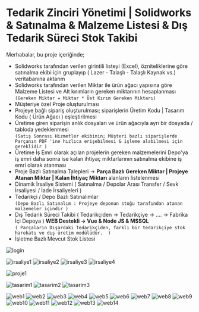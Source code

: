 # Tedarik Zinciri Yönetimi | Solidworks & Satınalma & Malzeme Listesi & Dış Tedarik Süreci Stok Takibi

Merhabalar, bu proje içeriğinde;


* Solidworks tarafından verilen girintili listeyi (Excel), özniteliklerine göre satınalma ekibi için gruplayıp ( Lazer - Talaşlı - Talaşlı Kaynak vs.) veritabanına aktarım
* Solidworks tarafından verilen Miktar ile ürün ağacı yapısına göre Malzeme Listesi ve Alt kırımların gereken miktarının hesaplanması 
 `(Gereken Miktar = Miktar * Üst Kırım Gereken Miktarı)`
 * Müşteriye özel Proje oluşturulması 
 * Projeye bağlı sipariş oluşturulması; siparişlerin Üretim Kodu | Tasarım Kodu ( Ürün Ağacı )  eşleştirilmesi
 * Üretime giren siparişin anlık dosyaları ve ürün ağacıyla ayrı bir dosyada / tabloda yedeklenmesi
<br>`(Satış Sonrası Hizmetler ekibinin; Müşteri bazlı siparişlerde Parçanın PDF 'ine hızlıca erişebilmesi & işleme alabilmesi için gereklidir )`
 * Üretime İş Emri olarak açılan projelerin gereken malzemelerini Depo'ya iş emri daha sonra ise kalan ihtiyaç miktarlarının satınalma ekibine iş emri olarak atanması
 * Proje Bazlı Satınalma Talepleri -> **Parça Bazlı Gereken Miktar | Projeye Atanan Miktar | Kalan İhtiyaç Miktarı** alanların listelenmesi
 * Dinamik İrsaliye Sistemi ( Satınalma / Depolar Arası Transfer / Sevk İrsaliyesi / İade İrsaliyeleri ) 
 * Tedarikçi / Depo Bazlı Satınalımlar 
<br>`(Depo Bazlı Satınalım : Projeye deponun stoğu tarafından atanan malzemeler içindir )`
 * Dış Tedarik Süreci Takibi ( Tedarikçiden -> Tedarikçiye -> .... -> Fabrika İçi Depoya )  **WEB Destekli -> Vue & Node JS & MSSQL**
<br>`( Parçaların Dışardaki Tedarikçiden, farklı bir tedarikçiye stok harekatı ve dış üretim modülüdür.  ) `
 * İşletme Bazlı Mevcut Stok Listesi 

![login](https://user-images.githubusercontent.com/44155358/137288437-48b51144-f947-4ed7-868b-da93ee7b64c0.png)

![irsaliye1](https://user-images.githubusercontent.com/44155358/137288370-bc104095-9d9c-4384-bc7e-578411166fab.png)
![irsaliye2](https://user-images.githubusercontent.com/44155358/137288377-9da8462b-d0a5-465e-a474-f4d9b45b204f.png)
![irsaliye3](https://user-images.githubusercontent.com/44155358/137288379-899c7c0c-bce6-40a4-89b1-9644ae4c308c.png)
![irsaliye4](https://user-images.githubusercontent.com/44155358/137288391-00dcd613-f6f4-4c2f-b553-7d5b32a59b4a.png)

![proje1](https://user-images.githubusercontent.com/44155358/137288488-330020bb-9a74-4a9d-a631-7176b9823a80.png)

![tasarim1](https://user-images.githubusercontent.com/44155358/137288518-3afdf170-6097-49c9-bd60-7e22e6ac5df7.png)
![tasarim2](https://user-images.githubusercontent.com/44155358/137288520-3a1c0490-9956-4d4d-8ae3-4867aba232bb.png)
![tasarim3](https://user-images.githubusercontent.com/44155358/137288525-6af4cd38-826f-4929-a9fd-538e5939e0f0.png)

![web1](https://user-images.githubusercontent.com/44155358/137288552-2c80dfa5-180c-4e3d-9c14-aac814f4614d.png)
![web2](https://user-images.githubusercontent.com/44155358/137288556-82dc17ef-8f92-4e42-92eb-134fd6fe0905.png)
![web3](https://user-images.githubusercontent.com/44155358/137288561-d8c518fc-df37-48e4-bb30-d6d0108f1a0a.png)
![web4](https://user-images.githubusercontent.com/44155358/137288563-44dbd0f5-0fb4-44bb-82fb-168ce2c3c24e.png)
![web5](https://user-images.githubusercontent.com/44155358/137288567-c1aba192-5dc1-458c-9d68-e67d7d4b5b00.png)
![web6](https://user-images.githubusercontent.com/44155358/137288570-5732102b-fe84-412c-af49-36cff8b1d2bc.png)
![web7](https://user-images.githubusercontent.com/44155358/137288572-36616cf8-7760-4e9b-9fa0-dc31080e4696.png)
![web8](https://user-images.githubusercontent.com/44155358/137288577-92080aa1-a802-4de9-bb35-68106124142f.png)
![web9](https://user-images.githubusercontent.com/44155358/137288601-dfc19077-a3d3-4c58-816c-9686d465adce.png)
![web10](https://user-images.githubusercontent.com/44155358/137288619-70dfb61c-ace1-48fa-aaa1-c30560804692.png)
![web11](https://user-images.githubusercontent.com/44155358/137288622-89cf26e6-f245-47f5-9532-5e5d34468d3d.png)
![web12](https://user-images.githubusercontent.com/44155358/137288625-22047ce5-2de9-4bf4-ae90-d73db1ec66bd.png)
![web13](https://user-images.githubusercontent.com/44155358/137288626-094c7b22-2de0-4f4a-9b87-6f7328536ace.png)
![web14](https://user-images.githubusercontent.com/44155358/137288627-75eb9346-81f1-4287-870d-0d5e130d05f6.png)
